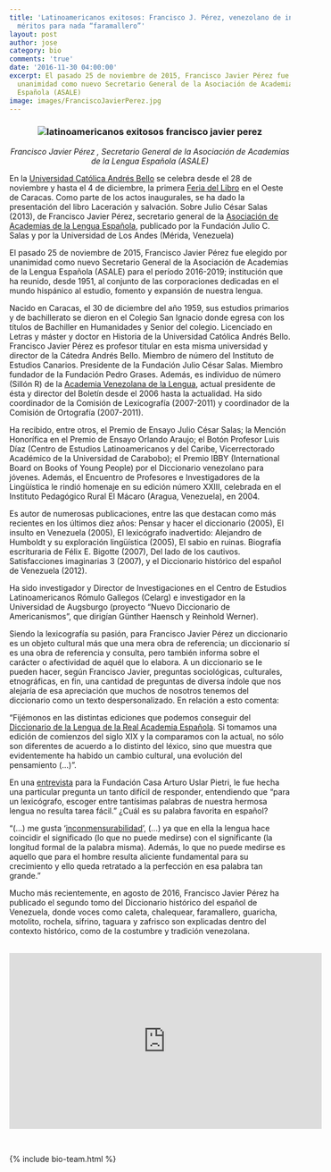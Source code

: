 ```yaml
---
title: 'Latinoamericanos exitosos: Francisco J. Pérez, venezolano de inconmensurables
  méritos para nada “faramallero”'
layout: post
author: jose
category: bio
comments: 'true'
date: '2016-11-30 04:00:00'
excerpt: El pasado 25 de noviembre de 2015, Francisco Javier Pérez fue elegido por
  unanimidad como nuevo Secretario General de la Asociación de Academias de la Lengua
  Española (ASALE)
image: images/FranciscoJavierPerez.jpg
---
```


### <center><img class="post materialboxed" src="{{site.baseurl}}/images/FranciscoJavierPerez.jpg" alt="latinoamericanos exitosos francisco javier perez" /></center>
<center><em>Francisco Javier Pérez , Secretario General de la Asociación de Academias de la Lengua Española (ASALE)</em></center>

En la [Universidad Católica Andrés Bello](http://www.ucab.edu.ve/) se celebra desde el 28 de noviembre y hasta el 4 de diciembre, la primera [Feria del Libro](http://elucabista.com/2016/11/23/feria-del-libro-programacion/) en el Oeste de Caracas. Como parte de los actos inaugurales, se ha dado la presentación del libro Laceración y salvación. Sobre Julio César Salas (2013), de Francisco Javier Pérez, secretario general de la [Asociación de Academias de la Lengua Española](http://www.asale.org/), publicado por la Fundación Julio C. Salas y por la Universidad de Los Andes (Mérida, Venezuela)

El pasado 25 de noviembre de 2015, Francisco Javier Pérez fue elegido por unanimidad como nuevo Secretario General de la Asociación de Academias de la Lengua Española (ASALE) para el período 2016-2019; institución que ha reunido, desde 1951, al conjunto de las corporaciones dedicadas en el mundo hispánico al estudio, fomento y expansión de nuestra lengua.

Nacido en Caracas, el 30 de diciembre del año 1959, sus estudios primarios y de bachillerato se dieron en el Colegio San Ignacio donde egresa con los títulos de Bachiller en Humanidades y Senior del colegio. Licenciado en Letras y máster y doctor en Historia de la Universidad Católica Andrés Bello. Francisco Javier Pérez es profesor titular en esta misma universidad y director de la Cátedra Andrés Bello. Miembro de número del Instituto de Estudios Canarios. Presidente de la Fundación Julio César Salas. Miembro fundador de la Fundación Pedro Grases. Además, es individuo de número (Sillón R) de la [Academia Venezolana de la Lengua](http://avelengua.org.ve/cms/la-academia/), actual presidente de ésta y director del Boletín desde el 2006 hasta la actualidad. Ha sido coordinador de la Comisión de Lexicografía (2007-2011) y coordinador de la Comisión de Ortografía (2007-2011).

Ha recibido, entre otros, el Premio de Ensayo Julio César Salas; la Mención Honorífica en el Premio de Ensayo Orlando Araujo; el Botón Profesor Luis Díaz (Centro de Estudios Latinoamericanos y del Caribe, Vicerrectorado Académico de la Universidad de Carabobo); el Premio IBBY (International Board on Books of Young People) por el Diccionario venezolano para jóvenes. Además, el Encuentro de Profesores e Investigadores de la Lingüística le rindió homenaje en su edición número XXIII, celebrada en el Instituto Pedagógico Rural El Mácaro (Aragua, Venezuela), en 2004.

Es autor de numerosas publicaciones, entre las que destacan como más recientes en los últimos diez años: Pensar y hacer el diccionario (2005), El insulto en Venezuela (2005), El lexicógrafo inadvertido: Alejandro de Humboldt y su exploración lingüística (2005), El sabio en ruinas. Biografía escrituraria de Félix E. Bigotte (2007), Del lado de los cautivos. Satisfacciones imaginarias 3 (2007), y el Diccionario histórico del español de Venezuela (2012).

Ha sido investigador y Director de Investigaciones en el Centro de Estudios Latinoamericanos Rómulo Gallegos (Celarg) e investigador en la Universidad de Augsburgo (proyecto “Nuevo Diccionario de Americanismos”, que dirigían Günther Haensch y Reinhold Werner).

Siendo la lexicografía su pasión, para Francisco Javier Pérez un diccionario es un objeto cultural más que una mera obra de referencia; un diccionario sí es una obra de referencia y consulta, pero también informa sobre el carácter o afectividad de aquél que lo elabora. A un diccionario se le pueden hacer, según Francisco Javier, preguntas sociológicas, culturales, etnográficas, en fin, una cantidad de preguntas de diversa índole que nos alejaría de esa apreciación que muchos de nosotros tenemos del diccionario como un texto despersonalizado. En relación a esto comenta:

“Fijémonos en las distintas ediciones que podemos conseguir del [Diccionario de la Lengua de la Real Academia Española](http://dle.rae.es/?id=DgIqVCc). Si tomamos una edición de comienzos del siglo XIX y la comparamos con la actual, no sólo son diferentes de acuerdo a lo distinto del léxico, sino que muestra que evidentemente ha habido un cambio cultural, una evolución del pensamiento (...)”.

En una [entrevista](http://casauslarpietri.org/noticias/entrevista-a-francisco-javier-perez-secretario-general-de-la-asociacion-de-academias-de-la-lengua-espanola/) para la Fundación Casa Arturo Uslar Pietri, le fue hecha una particular pregunta un tanto difícil de responder, entendiendo que “para un lexicógrafo, escoger entre tantísimas palabras de nuestra hermosa lengua no resulta tarea fácil.” ¿Cuál es su palabra favorita en español?

“(...) me gusta ‘[inconmensurabilidad](http://dle.rae.es/?id=LIITh1q)’, (...) ya que en ella la lengua hace coincidir el significado (lo que no puede medirse) con el significante (la longitud formal de la palabra misma). Además, lo que no puede medirse es aquello que para el hombre resulta aliciente fundamental para su crecimiento y ello queda retratado a la perfección en esa palabra tan grande.”

Mucho más recientemente, en agosto de 2016, Francisco Javier Pérez ha publicado el segundo tomo del Diccionario histórico del español de Venezuela, donde voces como caleta, chalequear, faramallero, guaricha, motolito, rochela, sifrino, taguara y zafrisco son explicadas dentro del contexto histórico, como de la costumbre y tradición venezolana.

<div class="center video-container">
          <iframe width="560" height="315" src="https://www.youtube.com/embed/zIKzNET93gg" frameborder="0" allowfullscreen></iframe>

        </div>
				
{% include bio-team.html %}